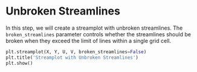 # Unbroken Streamlines

In this step, we will create a streamplot with unbroken streamlines. The `broken_streamlines` parameter controls whether the streamlines should be broken when they exceed the limit of lines within a single grid cell.

```python
plt.streamplot(X, Y, U, V, broken_streamlines=False)
plt.title('Streamplot with Unbroken Streamlines')
plt.show()
```
